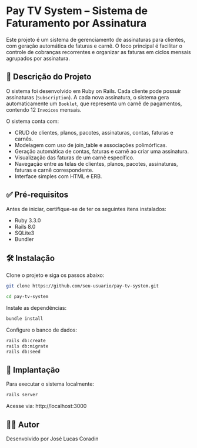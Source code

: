 # Pay TV System – Sistema de Faturamento por Assinatura

Este projeto é um sistema de gerenciamento de assinaturas para clientes, com geração automática de faturas e carnê. O foco principal é facilitar o controle de cobranças recorrentes e organizar as faturas em ciclos mensais agrupados por assinatura.

## 📌 Descrição do Projeto

O sistema foi desenvolvido em Ruby on Rails. Cada cliente pode possuir assinaturas (`Subscription`). A cada nova assinatura, o sistema gera automaticamente um `Booklet`, que representa um carnê de pagamentos, contendo 12 `Invoices` mensais.

O sistema conta com:
- CRUD de clientes, planos, pacotes, assinaturas, contas, faturas e carnês.
- Modelagem com uso de join_table e associações polimórficas. 
- Geração automática de contas, faturas e carnê ao criar uma assinatura.
- Visualização das faturas de um carnê específico.
- Navegação entre as telas de clientes, planos, pacotes, assinaturas, faturas e carnê correspondente.
- Interface simples com HTML e ERB.

## ✅ Pré-requisitos

Antes de iniciar, certifique-se de ter os seguintes itens instalados:

- Ruby 3.3.0
- Rails 8.0
- SQLite3 
- Bundler

## 🛠️ Instalação

Clone o projeto e siga os passos abaixo:

```bash
git clone https://github.com/seu-usuario/pay-tv-system.git

cd pay-tv-system
```

Instale as dependências:

```bash
bundle install
```

Configure o banco de dados:

```bash
rails db:create
rails db:migrate
rails db:seed
```

## 🚀 Implantação

Para executar o sistema localmente:

```bash
rails server
```
Acesse via: http://localhost:3000


## 🧑‍💻 Autor
Desenvolvido por José Lucas Coradin
